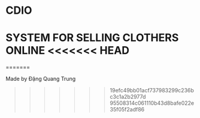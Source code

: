 # CDIO
SYSTEM FOR SELLING CLOTHERS ONLINE
<<<<<<< HEAD
=======
=======

Made by Đặng Quang Trung
>>>>>>> 19efc49bb01acf737983299c236bc3c1a2b2977d
>>>>>>> 95508314c061110b43d8bafe022e35f05f2adf86
